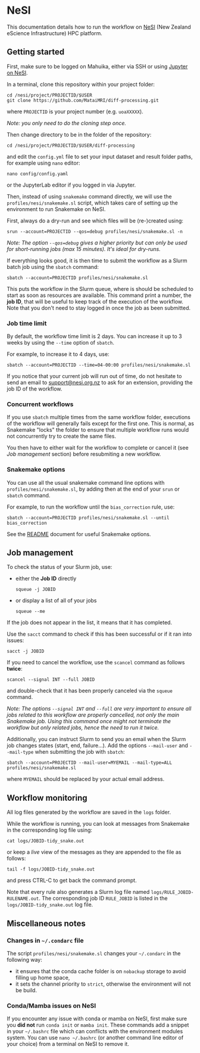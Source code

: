 #  NeSI

This documentation details how to run the workflow on [NeSI](https://www.nesi.org.nz/) (New Zealand eScience Infrastructure) HPC platform.


## Getting started

First, make sure to be logged on Mahuika, either via SSH or using [Jupyter on NeSI](https//jupyter.nesi.org.nz).

In a terminal, clone this repository within your project folder:

```
cd /nesi/project/PROJECTID/$USER
git clone https://github.com/MataiMRI/diff-processing.git
```

where `PROJECTID` is your project number (e.g. `uoaXXXXX`).

*Note: you only need to do the cloning step once.*

Then change directory to be in the folder of the repository:

```
cd /nesi/project/PROJECTID/$USER/diff-processing
```

and edit the `config.yml` file to set your input dataset and result folder paths, for example using `nano` editor:

```
nano config/config.yaml
```

or the JupyterLab editor if you logged in via Jupyter.

Then, instead of using `snakemake` command directly, we will use the `profiles/nesi/snakemake.sl` script, which takes care of setting up the environment to run Snakemake on NeSI.

First, always do a dry-run and see which files will be (re-)created using:

```
srun --account=PROJECTID --qos=debug profiles/nesi/snakemake.sl -n
```

*Note: The option `--qos=debug` gives a higher priority but can only be used for short-running jobs (max 15 minutes). It's ideal for dry-runs.*

If everything looks good, it is then time to submit the workflow as a Slurm batch job using the `sbatch` command:

```
sbatch --account=PROJECTID profiles/nesi/snakemake.sl
```

This puts the workflow in the Slurm queue, where is should be scheduled to start as soon as resources are available.
This command print a number, the **job ID**, that will be useful to keep track of the execution of the workflow.
Note that you don't need to stay logged in once the job as been submitted.


### Job time limit

By default, the workflow time limit is 2 days.
You can increase it up to 3 weeks by using the `--time` option of `sbatch`.

For example, to increase it to 4 days, use:

```
sbatch --account=PROJECTID --time=04-00:00 profiles/nesi/snakemake.sl
```

If you notice that your current job will run out of time, do not hesitate to send an email to support@nesi.org.nz to ask for an extension, providing the job ID of the workflow.


### Concurrent workflows

If you use `sbatch` multiple times from the same workflow folder, executions of the workflow will generally fails except for the first one.
This is normal, as Snakemake "locks" the folder to ensure that multiple workflow runs would not concurrently try to create the same files.

You then have to either wait for the workflow to complete or cancel it (see *Job management* section) before resubmiting a new workflow.


### Snakemake options

You can use all the usual snakemake command line options with `profiles/nesi/snakemake.sl`, by adding then at the end of your `srun` or `sbatch` command.

For example, to run the workflow until the `bias_correction` rule, use:

```
sbatch --account=PROJECTID profiles/nesi/snakemake.sl --until bias_correction
```

See the [README](README.md#Useful-Snakemake-options) document for useful Snakemake options.


## Job management

To check the status of your Slurm job, use:

- either the **Job ID** directly

  ```
  squeue -j JOBID
  ```

- or display a list of all of your jobs

  ```
  squeue --me
  ```

If the job does not appear in the list, it means that it has completed.

Use the `sacct` command to check if this has been successful or if it ran into issues:

```
sacct -j JOBID
```

If you need to cancel the workflow, use the `scancel` command as follows **twice**:

```
scancel --signal INT --full JOBID
```

and double-check that it has been properly canceled via the `squeue` command.

*Note: The options `--signal INT` and `--full` are very important to ensure all jobs related to this workflow are properly cancelled, not only the main Snakemake job.
Using this command once might not terminate the workflow but only related jobs, hence the need to run it twice.*

Additionally, you can instruct Slurm to send you an email when the Slurm job changes states (start, end, failure...).
Add the options `--mail-user` and `--mail-type` when submitting the job with `sbatch`:

```
sbatch --account=PROJECTID --mail-user=MYEMAIL --mail-type=ALL profiles/nesi/snakemake.sl
```

where `MYEMAIL` should be replaced by your actual email address.


## Workflow monitoring

All log files generated by the workflow are saved in the `logs` folder.

While the workflow is running, you can look at messages from Snakemake in the corresponding log file using:

```
cat logs/JOBID-tidy_snake.out
```

or  keep a *live* view of the messages as they are appended to the file as follows:

```
tail -f logs/JOBID-tidy_snake.out
```

and press CTRL-C to get back the command prompt.

Note that every rule also generates a Slurm log file named `logs/RULE_JOBID-RULENAME.out`.
The corresponding job ID `RULE_JOBID` is listed in the `logs/JOBID-tidy_snake.out` log file.


## Miscellaneous notes


### Changes in `~/.condarc` file

The script `profiles/nesi/snakemake.sl` changes your `~/.condarc` in the following way:

- it ensures that the conda cache folder is on `nobackup` storage to avoid filling up home space,
- it sets the channel priority to `strict`, otherwise the environment will not be build.


### Conda/Mamba issues on NeSI

If you encounter any issue with conda or mamba on NeSI, first make sure you **did not** run `conda init` or `mamba init`.
These commands add a snippet in your `~/.bashrc` file which can conflicts with the environment modules system.
You can use `nano ~/.bashrc` (or another command line editor of your choice) from a terminal on NeSI to remove it.
